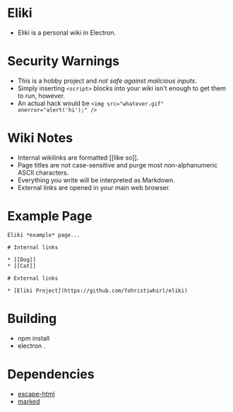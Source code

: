 # Eliki

* Eliki is a personal wiki in Electron.

# Security Warnings

* This is a hobby project and *not safe against malicious inputs*.
* Simply inserting `<script>` blocks into your wiki isn't enough to get them to run, however.
* An actual hack would be `<img src="whatever.gif" onerror="alert('hi');" />`

# Wiki Notes

* Internal wikilinks are formatted [[like so]].
* Page titles are not case-sensitive and purge most non-alphanumeric ASCII characters.
* Everything you write will be interpreted as Markdown.
* External links are opened in your main web browser.

# Example Page

```
Eliki *example* page...

# Internal links

* [[Dog]]
* [[Cat]]

# External links

* [Eliki Project](https://github.com/fohristiwhirl/eliki)
```

# Building

* npm install
* electron .

# Dependencies

* [escape-html](https://www.npmjs.com/package/escape-html)
* [marked](https://www.npmjs.com/package/marked)
